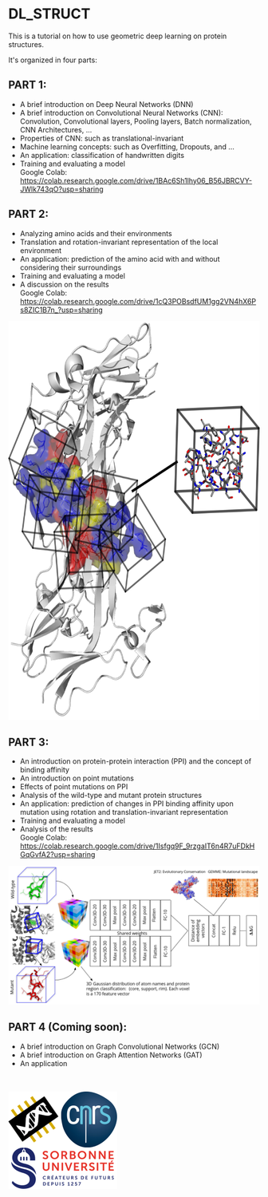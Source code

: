 # DL_STRUCT
This is a tutorial on how to use geometric deep learning on protein structures.

It's organized in four parts:

## PART 1:
- A brief introduction on Deep Neural Networks (DNN)
- A brief introduction on Convolutional Neural Networks (CNN): Convolution, Convolutional layers, Pooling layers, Batch normalization, CNN Architectures, ...
- Properties of CNN: such as translational-invariant
- Machine learning concepts: such as Overfitting, Dropouts, and ...
- An application: classification of handwritten digits
- Training and evaluating a model<br>
Google Colab:<br>
https://colab.research.google.com/drive/1BAc6Sh1lhy06_B56JBRCVY-JWlk743qO?usp=sharing


## PART 2:
- Analyzing amino acids and their environments
- Translation and rotation-invariant representation of the local environment
- An application: prediction of the amino acid with and without considering their surroundings
- Training and evaluating a model
- A discussion on the results<br>
Google Colab:<br>
https://colab.research.google.com/drive/1cQ3POBsdfUM1gg2VN4hX6Ps8ZIC1B7n_?usp=sharing

<img src="Figures/cubes.png" height="800">

## PART 3:
- An introduction on protein-protein interaction (PPI) and the concept of binding affinity
- An introduction on point mutations
- Effects of point mutations on PPI
- Analysis of the wild-type and mutant protein structures
- An application: prediction of changes in PPI binding affinity upon mutation using rotation and translation-invariant representation
- Training and evaluating a model
- Analysis of the results<br>
Google Colab:<br>
https://colab.research.google.com/drive/1Isfgq9F_9rzgaIT6n4R7uFDkHGqGvfA2?usp=sharing

<img src="Figures/siamese.png">

## PART 4 (Coming soon):
- A brief introduction on Graph Convolutional Networks (GCN)
- A brief introduction on Graph Attention Networks (GAT)
- An application


<br>
<br>
<img src="Figures/logo.svg.png">
